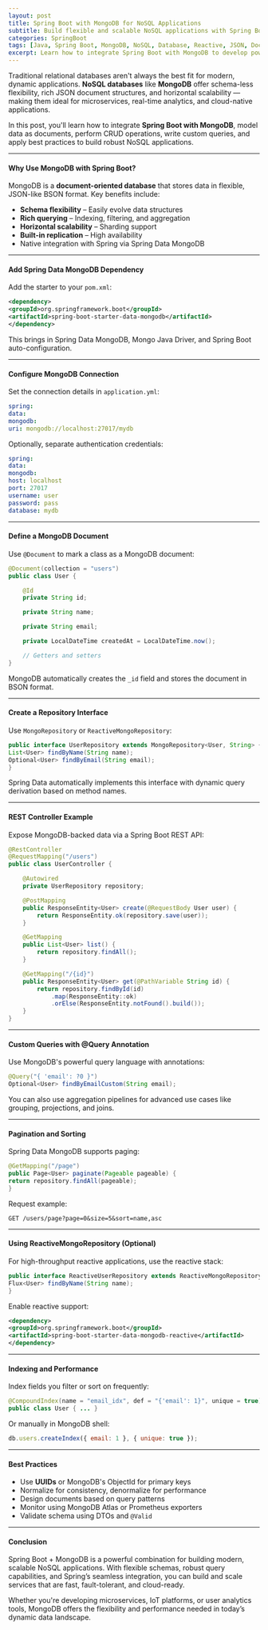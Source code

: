 ```yaml
---
layout: post
title: Spring Boot with MongoDB for NoSQL Applications
subtitle: Build flexible and scalable NoSQL applications with Spring Boot and MongoDB
categories: SpringBoot
tags: [Java, Spring Boot, MongoDB, NoSQL, Database, Reactive, JSON, Document Store]
excerpt: Learn how to integrate Spring Boot with MongoDB to develop powerful NoSQL applications. Explore document modeling, repository usage, query techniques, and best practices for real-world deployments.
---
```

Traditional relational databases aren't always the best fit for modern, dynamic applications. **NoSQL databases** like **MongoDB** offer schema-less flexibility, rich JSON document structures, and horizontal scalability — making them ideal for microservices, real-time analytics, and cloud-native applications.

In this post, you'll learn how to integrate **Spring Boot with MongoDB**, model data as documents, perform CRUD operations, write custom queries, and apply best practices to build robust NoSQL applications.

---

#### Why Use MongoDB with Spring Boot?

MongoDB is a **document-oriented database** that stores data in flexible, JSON-like BSON format. Key benefits include:

- **Schema flexibility** – Easily evolve data structures
- **Rich querying** – Indexing, filtering, and aggregation
- **Horizontal scalability** – Sharding support
- **Built-in replication** – High availability
- Native integration with Spring via Spring Data MongoDB

---

#### Add Spring Data MongoDB Dependency

Add the starter to your `pom.xml`:

```xml
<dependency>
<groupId>org.springframework.boot</groupId>
<artifactId>spring-boot-starter-data-mongodb</artifactId>
</dependency>
```

This brings in Spring Data MongoDB, Mongo Java Driver, and Spring Boot auto-configuration.

---

#### Configure MongoDB Connection

Set the connection details in `application.yml`:

```yml
spring:
data:
mongodb:
uri: mongodb://localhost:27017/mydb
```

Optionally, separate authentication credentials:

```yml
spring:
data:
mongodb:
host: localhost
port: 27017
username: user
password: pass
database: mydb
```

---

#### Define a MongoDB Document

Use `@Document` to mark a class as a MongoDB document:

```java
@Document(collection = "users")
public class User {

    @Id
    private String id;

    private String name;

    private String email;

    private LocalDateTime createdAt = LocalDateTime.now();

    // Getters and setters
}
```

MongoDB automatically creates the `_id` field and stores the document in BSON format.

---

#### Create a Repository Interface

Use `MongoRepository` or `ReactiveMongoRepository`:

```java
public interface UserRepository extends MongoRepository<User, String> {
List<User> findByName(String name);
Optional<User> findByEmail(String email);
}
```

Spring Data automatically implements this interface with dynamic query derivation based on method names.

---

#### REST Controller Example

Expose MongoDB-backed data via a Spring Boot REST API:

```java
@RestController
@RequestMapping("/users")
public class UserController {

    @Autowired
    private UserRepository repository;

    @PostMapping
    public ResponseEntity<User> create(@RequestBody User user) {
        return ResponseEntity.ok(repository.save(user));
    }

    @GetMapping
    public List<User> list() {
        return repository.findAll();
    }

    @GetMapping("/{id}")
    public ResponseEntity<User> get(@PathVariable String id) {
        return repository.findById(id)
            .map(ResponseEntity::ok)
            .orElse(ResponseEntity.notFound().build());
    }
}
```

---

#### Custom Queries with @Query Annotation

Use MongoDB's powerful query language with annotations:

```java
@Query("{ 'email': ?0 }")
Optional<User> findByEmailCustom(String email);
```

You can also use aggregation pipelines for advanced use cases like grouping, projections, and joins.

---

#### Pagination and Sorting

Spring Data MongoDB supports paging:

```java
@GetMapping("/page")
public Page<User> paginate(Pageable pageable) {
return repository.findAll(pageable);
}
```

Request example:

```http
GET /users/page?page=0&size=5&sort=name,asc
```

---

#### Using ReactiveMongoRepository (Optional)

For high-throughput reactive applications, use the reactive stack:

```java
public interface ReactiveUserRepository extends ReactiveMongoRepository<User, String> {
Flux<User> findByName(String name);
}
```

Enable reactive support:

```xml
<dependency>
<groupId>org.springframework.boot</groupId>
<artifactId>spring-boot-starter-data-mongodb-reactive</artifactId>
</dependency>
```

---

#### Indexing and Performance

Index fields you filter or sort on frequently:

```java
@CompoundIndex(name = "email_idx", def = "{'email': 1}", unique = true)
public class User { ... }
```

Or manually in MongoDB shell:

```js
db.users.createIndex({ email: 1 }, { unique: true });
```

---

#### Best Practices

- Use **UUIDs** or MongoDB's ObjectId for primary keys
- Normalize for consistency, denormalize for performance
- Design documents based on query patterns
- Monitor using MongoDB Atlas or Prometheus exporters
- Validate schema using DTOs and `@Valid`

---

#### Conclusion

Spring Boot + MongoDB is a powerful combination for building modern, scalable NoSQL applications. With flexible schemas, robust query capabilities, and Spring’s seamless integration, you can build and scale services that are fast, fault-tolerant, and cloud-ready.

Whether you're developing microservices, IoT platforms, or user analytics tools, MongoDB offers the flexibility and performance needed in today’s dynamic data landscape.
